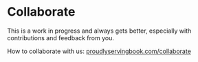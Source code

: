 # Collaborate

This is a work in progress and always gets better, especially with contributions and feedback from you.

How to collaborate with us: [proudlyservingbook.com/collaborate](https://proudlyservingbook.com)

